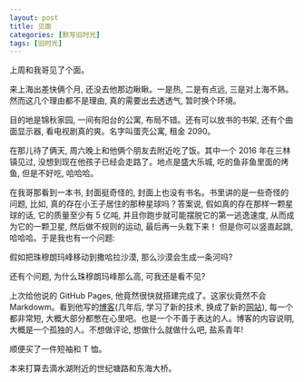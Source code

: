 ```yaml
---
layout: post
title: 见面
categories: [默写旧时光]
tags: [旧时光]
---
```


上周和我哥见了个面。

来上海出差快俩个月, 还没去他那边瞅瞅。一是热, 二是有点远, 三是对上海不熟。然而这几个理由都不是理由, 真的需要出去透透气, 暂时换个环境。

目的地是锦秋家园, 一间有阳台的公寓, 布局不错。还有可以放书的书架, 还有个曲面显示器, 看电视剧真的爽。名字叫蛋壳公寓, 租金 2090。  

在那儿待了俩天, 周六晚上和他俩个朋友去附近吃了饭。其中一个 2016 年在三林镇见过, 没想到现在他孩子已经会走路了。地点是盛大乐城, 吃的鱼非鱼里面的烤鱼, 但是不好吃, 哈哈哈。

在我哥那看到一本书, 封面挺奇怪的, 封面上也没有书名。书里讲的是一些奇怪的问题, 比如, 真的存在小王子居住的那种星球吗？答案说, 假如真的存在那样一颗星球的话, 它的质量至少有 5 亿吨, 并且你跑步就可能摆脱它的第一逃逸速度, 从而成为它的一颗卫星, 然后做不规则的运动, 最后再一头栽下来！ 但是你可以竖直起跳, 哈哈哈。于是我也有一个问题:

假如把珠穆朗玛峰移动到撒哈拉沙漠, 那么沙漠会生成一条河吗?

还有个问题, 为什么珠穆朗玛峰那么高, 可我还是看不见?

上次给他说的 GitHub Pages, 他竟然很快就搭建完成了。这家伙竟然不会 Markdowm。看到他写的[博客](https://seeyooagain.github.io)(几年后, 学习了新的技术, 换成了新的[网站](https://tstyll.ren)), 每一个都非常短, 大概大部分都憋在心里吧。也是一个不善于表达的人。博客的内容说明, 大概是一个孤独的人。不想做评论, 想做什么就做什么吧, 盐系青年!

顺便买了一件短袖和 T 恤。

本来打算去滴水湖附近的世纪塘路和东海大桥。